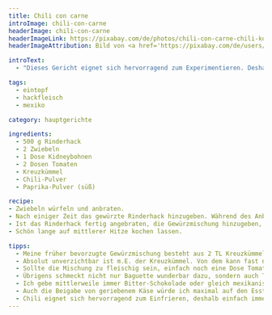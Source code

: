 ```yaml
---
title: Chili con carne
introImage: chili-con-carne
headerImage: chili-con-carne
headerImageLink: https://pixabay.com/de/photos/chili-con-carne-chili-kochen-378952/
headerImageAttribution: Bild von <a href='https://pixabay.com/de/users/kalhh-86169/?utm_source=link-attribution&amp;utm_medium=referral&amp;utm_campaign=image&amp;utm_content=378952'>kalhh</a> auf <a href='https://pixabay.com/de/?utm_source=link-attribution&amp;utm_medium=referral&amp;utm_campaign=image&amp;utm_content=378952'>Pixabay</a>

introText:
  - "Dieses Gericht eignet sich hervorragend zum Experimentieren. Deshalb schmeckt es bei mir jedesmal anders und das hier wiedergegebene Rezept ist nur ein Beispiel, von dem man ausgehen kann, um die eigene perfekte Variante zu kreieren."

tags:
  - eintopf
  - hackfleisch
  - mexiko

category: hauptgerichte

ingredients:
  - 500 g Rinderhack
  - 2 Zwiebeln
  - 1 Dose Kidneybohnen
  - 2 Dosen Tomaten
  - Kreuzkümmel
  - Chili-Pulver
  - Paprika-Pulver (süß)

recipe:
- Zwiebeln würfeln und anbraten.
- Nach einiger Zeit das gewürzte Rinderhack hinzugeben. Während des Anbratens rühren, damit das Hack zerfällt und krümelig wird.
- Ist das Rinderhack fertig angebraten, die Gewürzmischung hinzugeben, ganz kurz anbraten, dann sofort die abgetropften und abgewaschenen Kindeybohnen und die Tomaten hinzugeben.
- Schön lange auf mittlerer Hitze kochen lassen.

tipps:
  - Meine früher bevorzugte Gewürzmischung besteht aus 2 TL Kreuzkümmel, 1 TL Kurkuma, 1 TL Chilipulver, 3-4 TL süßer Paprika.
  - Absolut unverzichtbar ist m.E. der Kreuzkümmel. Von dem kann fast nicht zuviel rein. Übrigens dürfte es sich von selbst verstehen, dass man trotz der exakten Mengenangaben der Gewürze danach anfängt so lange zu würzen, bis es schmeckt. Das nenn ich kochen ! Rezepte sind zum Anpassen da!
  - Sollte die Mischung zu fleischig sein, einfach noch eine Dose Tomaten dazu, auch ein bißchen Tomatenmark kann nicht schaden. Es ist natürlich auch nicht schlecht, ein wenig Knoblauch hinzuzugeben. Ich finde, Chili con carne ist wunderbar zum Experimentieren!
  - Übrigens schmeckt nicht nur Baguette wunderbar dazu, sondern auch Taco-Chips! Das ist mein derzeitiger Favorit.
  - Ich gebe mittlerweile immer Bitter-Schokolade oder gleich mexikanische Mole (gibt es fertig als Pulver) hinzu. Es passt aber auch Zimt oder chinesisches Fünf-Gewürz-Pulver. Mit weiteren Beigaben ausser den Bohnen wäre ich vorsichtig. Mais stelle ich einfach kalt aus der Dose immer dazu, aber ich füge keine Pilze oder gar Ananas dem Chili hinzu.
  - Auch die Beigabe von geriebenem Käse würde ich maximal auf den Esstisch begrenzen, aber nicht während des Kochens machen.
  - Chili eignet sich hervorragend zum Einfrieren, deshalb einfach immer die doppelte oder dreifache Portion kochen.
---
```


